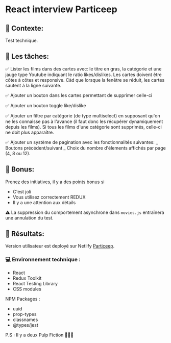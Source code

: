 # React interview Particeep

## 📑 Contexte:

Test technique.

## 🎯 Les tâches:

✅ Lister les films dans des cartes avec: le titre en gras, la catégorie et une jauge type Youtube indiquant le ratio likes/dislikes. Les cartes doivent être côtes à côtes et responsive. Càd que lorsque la fenêtre se réduit, les cartes sautent à la ligne suivante.

✅ Ajouter un bouton dans les cartes permettant de supprimer celle-ci

✅ Ajouter un bouton toggle like/dislike

✅ Ajouter un filtre par catégorie (de type multiselect) en supposant qu'on ne les connaisse pas à l'avance (il faut donc les récupérer dynamiquement depuis les films). Si tous les films d'une catégorie sont supprimés, celle-ci ne doit plus apparaître.

✅ Ajouter un système de pagination avec les fonctionnalités suivantes:
_ Boutons précédent/suivant
_ Choix du nombre d'élements affichés par page (4, 8 ou 12).

## 🎉 Bonus:

Prenez des initiatives, il y a des points bonus si

- C'est joli
- Vous utilisez correctement REDUX
- Il y a une attention aux détails

⚠️ La suppression du comportement asynchrone dans `movies.js` entraînera une annulation du test.

## 🎉 Résultats:

Version utilisateur est deployé sur Netlify [Particeep](https://react-test-particeep.netlify.app/).

### 💻 Environnement technique :

- React
- Redux Toolkit
- React Testing Library
- CSS modules

NPM Packages :

- uuid
- prop-types
- classnames
- @types/jest

P.S : Il y a deux Pulp Fiction 🤷🏻‍♂️
